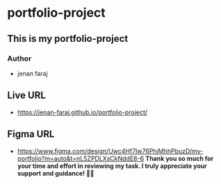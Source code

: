 # portfolio-project
## This is my portfolio-project
### Author
- jenan faraj
## Live URL
- https://jenan-faraj.github.io/portfolio-project/
## Figma URL
- https://www.figma.com/design/Uwc4Hf7Iw76PhjMhhPbuzD/my-portfolio?m=auto&t=nL5ZPDLXsCkNddE8-6
**Thank you so much for your time and effort in reviewing my task. I truly appreciate your support and guidance! 🙏🌟**
